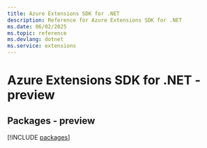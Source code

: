 ```yaml
---
title: Azure Extensions SDK for .NET
description: Reference for Azure Extensions SDK for .NET
ms.date: 06/02/2025
ms.topic: reference
ms.devlang: dotnet
ms.service: extensions
---
```

# Azure Extensions SDK for .NET - preview
## Packages - preview
[!INCLUDE [packages](extensions-index.md)]